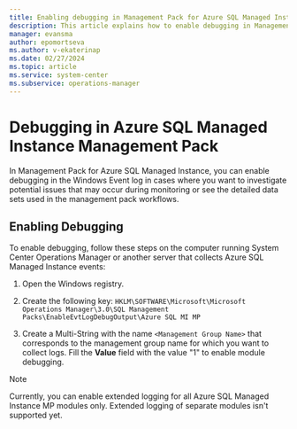 ```yaml
---
title: Enabling debugging in Management Pack for Azure SQL Managed Instance
description: This article explains how to enable debugging in Management Pack for Azure SQL Managed Instance
manager: evansma
author: epomortseva
ms.author: v-ekaterinap
ms.date: 02/27/2024
ms.topic: article
ms.service: system-center
ms.subservice: operations-manager
---
```


# Debugging in Azure SQL Managed Instance Management Pack 

In Management Pack for Azure SQL Managed Instance, you can enable debugging in the Windows Event log in cases where you want to investigate potential issues that may occur during monitoring or see the detailed data sets used in the management pack workflows.

## Enabling Debugging

To enable debugging, follow these steps on the computer running System Center Operations Manager or another server that collects Azure SQL Managed Instance events:

1. Open the Windows registry.

2. Create the following key:
`HKLM\SOFTWARE\Microsoft\Microsoft Operations Manager\3.0\SQL Management Packs\EnableEvtLogDebugOutput\Azure SQL MI MP`

3. Create a Multi-String with the name `<Management Group Name>` that corresponds to the management group name for which you want to collect logs. Fill the **Value** field with the value "1" to enable module debugging.

> [!NOTE]
> Currently, you can enable extended logging for all Azure SQL Managed Instance MP modules only. Extended logging of separate modules isn't supported yet.